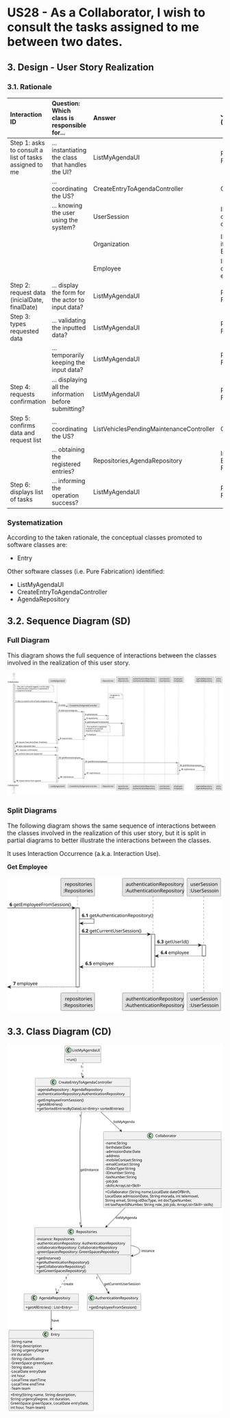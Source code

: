 # US28 - As a Collaborator, I wish to consult the tasks assigned to me between two dates.

## 3. Design - User Story Realization 

### 3.1. Rationale

| Interaction ID                                         | Question: Which class is responsible for...           | Answer                                   | Justification (with patterns)                                     |
|:-------------------------------------------------------|:------------------------------------------------------|:-----------------------------------------|:------------------------------------------------------------------|
| Step 1: asks to consult a list of tasks assigned to me | ... instantiating the class that handles the UI?      | ListMyAgendaUI                           | Pure Fabrication                                                  |
|                                                        | ... coordinating the US?                              | CreateEntryToAgendaController            | Controller                                                        |
|                                                        | ... knowing the user using the system?                | UserSession                              | IE: cf. A&A component documentation.                              |
|                                                        |                                                       | Organization                             | IE: knows/has its own Employees                                   |
|                                                        |                                                       | Employee                                 | IE: knows its own data (e.g. email)                               |
| Step 2: request data (inicialDate, finalDate)          | ... display the form for the actor to input data?     | ListMyAgendaUI                           | Pure Fabrication                                                  |
| Step 3: types requested data                           | ... validating the inputted data?                     | ListMyAgendaUI                           | Pure Fabrication                                                  |
|                                                        | ... temporarily keeping the input data?               | ListMyAgendaUI                           | Pure Fabrication                                                  |
| Step 4: requests confirmation                          | ... displaying all the information before submitting? | ListMyAgendaUI                           | Pure Fabrication                                                  |
| Step 5: confirms data and request list                 | ... coordinating the US?                              | ListVehiclesPendingMaintenanceController | Controller                                                        |
|                                                        | ... obtaining the registered entries?                 | Repositories,AgendaRepository            | Information Expert, Pure Fabrication                              |
| Step 6: displays list of tasks                         | ... informing the operation success?                  | ListMyAgendaUI                           | Pure Fabrication                                                  |

### Systematization ##

According to the taken rationale, the conceptual classes promoted to software classes are: 

* Entry

Other software classes (i.e. Pure Fabrication) identified: 

* ListMyAgendaUI  
* CreateEntryToAgendaController
* AgendaRepository


## 3.2. Sequence Diagram (SD)


### Full Diagram

This diagram shows the full sequence of interactions between the classes involved in the realization of this user story.

![Sequence Diagram - Full](svg/us28-sequence-diagram-full.svg)

### Split Diagrams

The following diagram shows the same sequence of interactions between the classes involved in the realization of this user story, but it is split in partial diagrams to better illustrate the interactions between the classes.

It uses Interaction Occurrence (a.k.a. Interaction Use).

**Get Employee**

![Sequence Diagram - Partial - Get Employee](svg/us28-sequence-diagram-partial-get-employee.svg)

## 3.3. Class Diagram (CD)

![Class Diagram](svg/us28-class-diagram.svg)